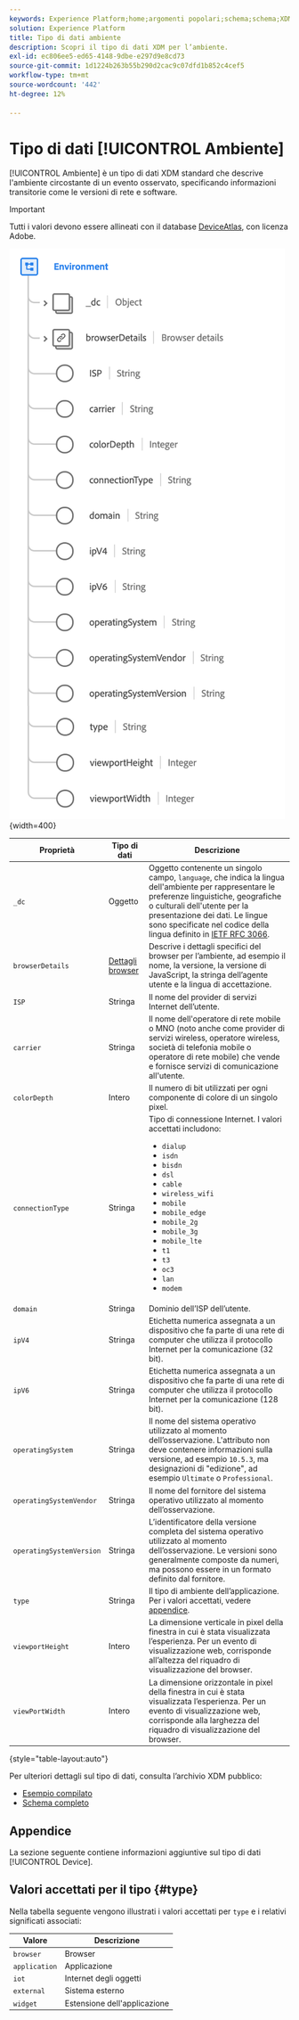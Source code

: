 ```yaml
---
keywords: Experience Platform;home;argomenti popolari;schema;schema;XDM;campi;schemi;schemi;ambiente;tipo di dati;tipo di dati;tipo di dati;
solution: Experience Platform
title: Tipo di dati ambiente
description: Scopri il tipo di dati XDM per l’ambiente.
exl-id: ec806ee5-ed65-4148-9dbe-e297d9e8cd73
source-git-commit: 1d1224b263b55b290d2cac9c07dfd1b852c4cef5
workflow-type: tm+mt
source-wordcount: '442'
ht-degree: 12%

---
```


# Tipo di dati [!UICONTROL Ambiente]

[!UICONTROL Ambiente] è un tipo di dati XDM standard che descrive l&#39;ambiente circostante di un evento osservato, specificando informazioni transitorie come le versioni di rete e software.

>[!IMPORTANT]
>
>Tutti i valori devono essere allineati con il database [DeviceAtlas](https://deviceatlas.com), con licenza Adobe.

![](../images/data-types/environment.png){width=400}

| Proprietà | Tipo di dati | Descrizione |
| --- | --- | --- |
| `_dc` | Oggetto | Oggetto contenente un singolo campo, `language`, che indica la lingua dell&#39;ambiente per rappresentare le preferenze linguistiche, geografiche o culturali dell&#39;utente per la presentazione dei dati. Le lingue sono specificate nel codice della lingua definito in [IETF RFC 3066](https://www.ietf.org/rfc/rfc3066.txt). |
| `browserDetails` | [Dettagli browser](./browser-details.md) | Descrive i dettagli specifici del browser per l’ambiente, ad esempio il nome, la versione, la versione di JavaScript, la stringa dell’agente utente e la lingua di accettazione. |
| `ISP` | Stringa | Il nome del provider di servizi Internet dell’utente. |
| `carrier` | Stringa | Il nome dell&#39;operatore di rete mobile o MNO (noto anche come provider di servizi wireless, operatore wireless, società di telefonia mobile o operatore di rete mobile) che vende e fornisce servizi di comunicazione all&#39;utente. |
| `colorDepth` | Intero | Il numero di bit utilizzati per ogni componente di colore di un singolo pixel. |
| `connectionType` | Stringa | Tipo di connessione Internet. I valori accettati includono: <ul><li>`dialup`</li><li>`isdn`</li><li>`bisdn`</li><li>`dsl`</li><li>`cable`</li><li>`wireless_wifi`</li><li>`mobile`</li><li>`mobile_edge`</li><li>`mobile_2g`</li><li>`mobile_3g`</li><li>`mobile_lte`</li><li>`t1`</li><li>`t3`</li><li>`oc3`</li><li>`lan`</li><li>`modem`</li></ul> |
| `domain` | Stringa | Dominio dell’ISP dell’utente. |
| `ipV4` | Stringa | Etichetta numerica assegnata a un dispositivo che fa parte di una rete di computer che utilizza il protocollo Internet per la comunicazione (32 bit). |
| `ipV6` | Stringa | Etichetta numerica assegnata a un dispositivo che fa parte di una rete di computer che utilizza il protocollo Internet per la comunicazione (128 bit). |
| `operatingSystem` | Stringa | Il nome del sistema operativo utilizzato al momento dell’osservazione. L&#39;attributo non deve contenere informazioni sulla versione, ad esempio `10.5.3`, ma designazioni di &quot;edizione&quot;, ad esempio `Ultimate` o `Professional`. |
| `operatingSystemVendor` | Stringa | Il nome del fornitore del sistema operativo utilizzato al momento dell’osservazione. |
| `operatingSystemVersion` | Stringa | L’identificatore della versione completa del sistema operativo utilizzato al momento dell’osservazione. Le versioni sono generalmente composte da numeri, ma possono essere in un formato definito dal fornitore. |
| `type` | Stringa | Il tipo di ambiente dell’applicazione. Per i valori accettati, vedere [appendice](#type). |
| `viewportHeight` | Intero | La dimensione verticale in pixel della finestra in cui è stata visualizzata l’esperienza. Per un evento di visualizzazione web, corrisponde all’altezza del riquadro di visualizzazione del browser. |
| `viewPortWidth` | Intero | La dimensione orizzontale in pixel della finestra in cui è stata visualizzata l’esperienza. Per un evento di visualizzazione web, corrisponde alla larghezza del riquadro di visualizzazione del browser. |

{style="table-layout:auto"}

Per ulteriori dettagli sul tipo di dati, consulta l’archivio XDM pubblico:

* [Esempio compilato](https://github.com/adobe/xdm/blob/master/components/datatypes/environment.example.1.json)
* [Schema completo](https://github.com/adobe/xdm/blob/master/components/datatypes/environment.schema.json)

## Appendice

La sezione seguente contiene informazioni aggiuntive sul tipo di dati [!UICONTROL Device].

## Valori accettati per il tipo {#type}

Nella tabella seguente vengono illustrati i valori accettati per `type` e i relativi significati associati:

| Valore | Descrizione |
| --- | --- |
| `browser` | Browser |
| `application` | Applicazione |
| `iot` | Internet degli oggetti |
| `external` | Sistema esterno |
| `widget` | Estensione dell&#39;applicazione |
